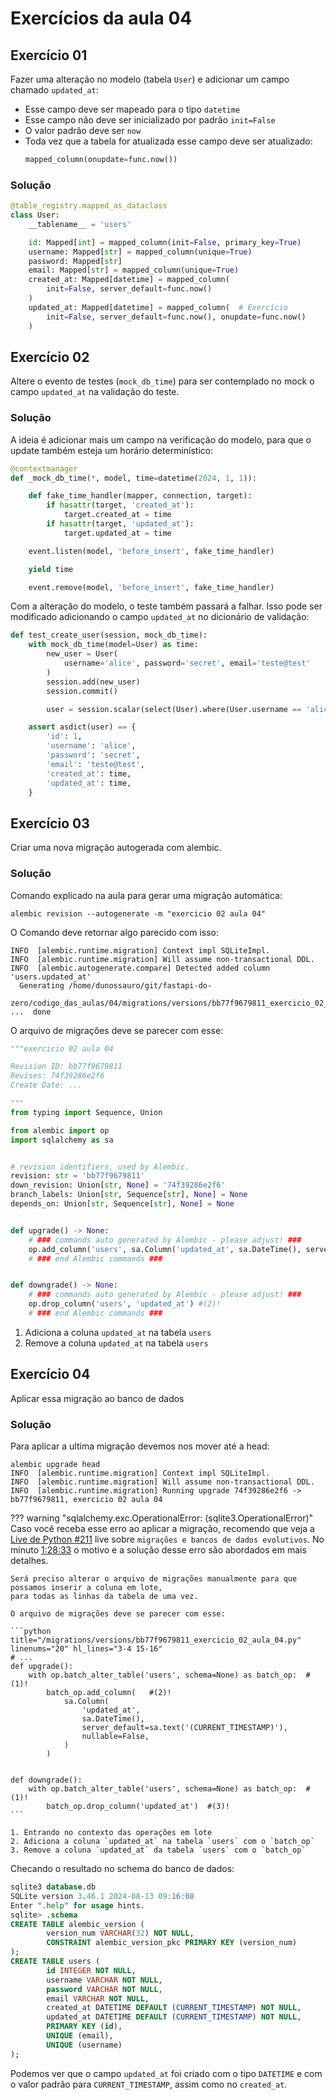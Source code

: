 # Exercícios da aula 04

## Exercício 01

Fazer uma alteração no modelo (tabela `User`) e adicionar um campo chamado `updated_at`:
    
- Esse campo deve ser mapeado para o tipo `datetime`
- Esse campo não deve ser inicializado por padrão `init=False`
- O valor padrão deve ser `now`
- Toda vez que a tabela for atualizada esse campo deve ser atualizado:
  ```python
  mapped_column(onupdate=func.now())
  ```
		
### Solução

```python hl_lines="12-14"
@table_registry.mapped_as_dataclass
class User:
    __tablename__ = 'users'

    id: Mapped[int] = mapped_column(init=False, primary_key=True)
    username: Mapped[str] = mapped_column(unique=True)
    password: Mapped[str]
    email: Mapped[str] = mapped_column(unique=True)
    created_at: Mapped[datetime] = mapped_column(
        init=False, server_default=func.now()
    )
    updated_at: Mapped[datetime] = mapped_column(  # Exercício
        init=False, server_default=func.now(), onupdate=func.now()
    )
```

## Exercício 02

Altere o evento de testes (`mock_db_time`) para ser contemplado no mock o campo `updated_at` na validação do teste.

### Solução

A ideia é adicionar mais um campo na verificação do modelo, para que o update também esteja um horário determinístico:

```python hl_lines="7 8"
@contextmanager
def _mock_db_time(*, model, time=datetime(2024, 1, 1)):

    def fake_time_handler(mapper, connection, target):
        if hasattr(target, 'created_at'):
            target.created_at = time
        if hasattr(target, 'updated_at'):
            target.updated_at = time

    event.listen(model, 'before_insert', fake_time_handler)

    yield time

    event.remove(model, 'before_insert', fake_time_handler)
```

Com a alteração do modelo, o teste também passará a falhar. Isso pode ser modificado adicionando o campo `updated_at` no dicionário de validação:

```python hl_lines="17"
def test_create_user(session, mock_db_time):
    with mock_db_time(model=User) as time:
        new_user = User(
            username='alice', password='secret', email='teste@test'
        )
        session.add(new_user)
        session.commit()

        user = session.scalar(select(User).where(User.username == 'alice'))

    assert asdict(user) == {
        'id': 1,
        'username': 'alice',
        'password': 'secret',
        'email': 'teste@test',
        'created_at': time,
        'updated_at': time,
    }
```


## Exercício 03

Criar uma nova migração autogerada com alembic.

### Solução

Comando explicado na aula para gerar uma migração automática:

```shell title="$ Execução no terminal!"
alembic revision --autogenerate -m "exercicio 02 aula 04"
```

O Comando deve retornar algo parecido com isso:
```shell title="Resultado do comando"
INFO  [alembic.runtime.migration] Context impl SQLiteImpl.
INFO  [alembic.runtime.migration] Will assume non-transactional DDL.
INFO  [alembic.autogenerate.compare] Detected added column 'users.updated_at'
  Generating /home/dunossauro/git/fastapi-do-
  zero/codigo_das_aulas/04/migrations/versions/bb77f9679811_exercicio_02_aula_04.py ...  done
```

O arquivo de migrações deve se parecer com esse:

```python title="/migrations/versions/bb77f9679811_exercicio_02_aula_04.py" linenums="1" hl_lines="29 23"
"""exercicio 02 aula 04

Revision ID: bb77f9679811
Revises: 74f39286e2f6
Create Date: ...

"""
from typing import Sequence, Union

from alembic import op
import sqlalchemy as sa


# revision identifiers, used by Alembic.
revision: str = 'bb77f9679811'
down_revision: Union[str, None] = '74f39286e2f6'
branch_labels: Union[str, Sequence[str], None] = None
depends_on: Union[str, Sequence[str], None] = None


def upgrade() -> None:
    # ### commands auto generated by Alembic - please adjust! ###
    op.add_column('users', sa.Column('updated_at', sa.DateTime(), server_default=sa.text('(CURRENT_TIMESTAMP)'), nullable=False)) #(1)!
    # ### end Alembic commands ###


def downgrade() -> None:
    # ### commands auto generated by Alembic - please adjust! ###
    op.drop_column('users', 'updated_at') #(2)!
    # ### end Alembic commands ###
```

1. Adiciona a coluna `updated_at` na tabela `users`
2. Remove a coluna `updated_at` na tabela `users`

## Exercício 04

Aplicar essa migração ao banco de dados

### Solução

Para aplicar a ultima migração devemos nos mover até a head:

```shell title="$ Execução no terminal!"
alembic upgrade head
INFO  [alembic.runtime.migration] Context impl SQLiteImpl.
INFO  [alembic.runtime.migration] Will assume non-transactional DDL.
INFO  [alembic.runtime.migration] Running upgrade 74f39286e2f6 -> bb77f9679811, exercicio 02 aula 04
```

??? warning "sqlalchemy.exc.OperationalError: (sqlite3.OperationalError)"
	Caso você receba esse erro ao aplicar a migração, recomendo que veja a [Live de Python #211](https://youtu.be/yQtqkq9UkDA) live sobre `migrações e bancos de dados evolutivos`.
	No minuto [1:28:33](https://youtu.be/yQtqkq9UkDA?t=5313) o motivo e a solução desse erro são abordados em mais detalhes.

	Será preciso alterar o arquivo de migrações manualmente para que possamos inserir a coluna em lote,
	para todas as linhas da tabela de uma vez.

	O arquivo de migrações deve se parecer com esse:
	
    ```python title="/migrations/versions/bb77f9679811_exercicio_02_aula_04.py" linenums="20" hl_lines="3-4 15-16"
    # ...
    def upgrade():
        with op.batch_alter_table('users', schema=None) as batch_op:  #(1)!
            batch_op.add_column(   #(2)!
                sa.Column(
                    'updated_at',
                    sa.DateTime(),
                    server_default=sa.text('(CURRENT_TIMESTAMP)'),
                    nullable=False,
                )
            )
    
    
    def downgrade():
        with op.batch_alter_table('users', schema=None) as batch_op:  #(1)!
            batch_op.drop_column('updated_at')  #(3)!
    ```

    1. Entrando no contexto das operações em lote
    2. Adiciona a coluna `updated_at` na tabela `users` com o `batch_op`
    3. Remove a coluna `updated_at` da tabela `users` com o `batch_op`
	
Checando o resultado no schema do banco de dados:

```sql title="$ Execução no terminal!" hl_lines="15"
sqlite3 database.db 
SQLite version 3.46.1 2024-08-13 09:16:08
Enter ".help" for usage hints.
sqlite> .schema
CREATE TABLE alembic_version (
        version_num VARCHAR(32) NOT NULL, 
        CONSTRAINT alembic_version_pkc PRIMARY KEY (version_num)
);
CREATE TABLE users (
        id INTEGER NOT NULL, 
        username VARCHAR NOT NULL, 
        password VARCHAR NOT NULL, 
        email VARCHAR NOT NULL, 
        created_at DATETIME DEFAULT (CURRENT_TIMESTAMP) NOT NULL,
		updated_at DATETIME DEFAULT (CURRENT_TIMESTAMP) NOT NULL, 
        PRIMARY KEY (id), 
        UNIQUE (email), 
        UNIQUE (username)
);
```

Podemos ver que o campo `updated_at` foi criado com o tipo `DATETIME` e com o valor padrão para `CURRENT_TIMESTAMP`, assim como no `created_at`.
